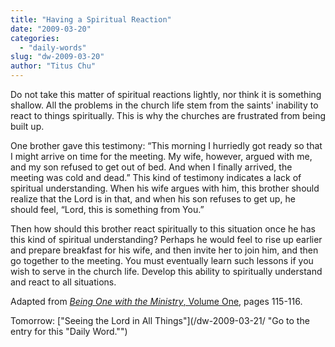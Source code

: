 ```yaml
---
title: "Having a Spiritual Reaction"
date: "2009-03-20"
categories: 
  - "daily-words"
slug: "dw-2009-03-20"
author: "Titus Chu"
---
```


Do not take this matter of spiritual reactions lightly, nor think it is something shallow. All the problems in the church life stem from the saints' inability to react to things spiritually. This is why the churches are frustrated from being built up.

One brother gave this testimony: “This morning I hurriedly got ready so that I might arrive on time for the meeting. My wife, however, argued with me, and my son refused to get out of bed. And when I finally arrived, the meeting was cold and dead.” This kind of testimony indicates a lack of spiritual understanding. When his wife argues with him, this brother should realize that the Lord is in that, and when his son refuses to get up, he should feel, “Lord, this is something from You.”

Then how should this brother react spiritually to this situation once he has this kind of spiritual understanding? Perhaps he would feel to rise up earlier and prepare breakfast for his wife, and then invite her to join him, and then go together to the meeting. You must eventually learn such lessons if you wish to serve in the church life. Develop this ability to spiritually understand and react to all situations.

Adapted from [_Being One with the Ministry_, Volume One](/book-being-one-with-the-ministry-vol-1/ "Go to the entry for this book"), pages 115-116.

Tomorrow: ["Seeing the Lord in All Things"](/dw-2009-03-21/ "Go to the entry for this "Daily Word."")
